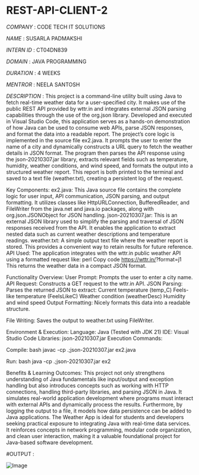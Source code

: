 # REST-API-CLIENT-2

*COMPANY* : CODE TECH IT SOLUTIONS

*NAME* : SUSARLA PADMAKSHI

*INTERN ID* : CT04DN839

*DOMAIN* : JAVA PROGRAMMING

*DURATION* : 4 WEEKS

*MENTROR* : NEELA SANTOSH

*DESCRIPTION* : 
This project is a command-line utility built using Java to fetch real-time weather data for a user-specified city. It makes use of the public REST API provided by wttr.in and integrates external JSON parsing capabilities through the use of the org.json library. Developed and executed in Visual Studio Code, this application serves as a hands-on demonstration of how Java can be used to consume web APIs, parse JSON responses, and format the data into a readable report.
The project’s core logic is implemented in the source file ex2.java. It prompts the user to enter the name of a city and dynamically constructs a URL query to fetch the weather details in JSON format. The program then parses the API response using the json-20210307.jar library, extracts relevant fields such as temperature, humidity, weather conditions, and wind speed, and formats the output into a structured weather report. This report is both printed to the terminal and saved to a text file (weather.txt), creating a persistent log of the request.

Key Components:
ex2.java: This Java source file contains the complete logic for user input, API communication, JSON parsing, and output formatting. It utilizes classes like HttpURLConnection, BufferedReader, and FileWriter from the java.net and java.io packages, along with org.json.JSONObject for JSON handling.
json-20210307.jar: This is an external JSON library used to simplify the parsing and traversal of JSON responses received from the API. It enables the application to extract nested data such as current weather descriptions and temperature readings.
weather.txt: A simple output text file where the weather report is stored. This provides a convenient way to retain results for future reference.
API Used: The application integrates with the wttr.in public weather API using a formatted request like:
perl
Copy code
https://wttr.in/<city>?format=j1
This returns the weather data in a compact JSON format.

Functionality Overview:
User Prompt: Prompts the user to enter a city name.
API Request: Constructs a GET request to the wttr.in API.
JSON Parsing: Parses the returned JSON to extract:
Current temperature (temp_C)
Feels-like temperature (FeelsLikeC)
Weather condition (weatherDesc)
Humidity and wind speed
Output Formatting: Nicely formats this data into a readable structure.

File Writing: Saves the output to weather.txt using FileWriter.

Environment & Execution:
Language: Java (Tested with JDK 21)
IDE: Visual Studio Code
Libraries: json-20210307.jar
Execution Commands:

Compile:
bash
javac -cp .;json-20210307.jar ex2.java

Run:
bash
java -cp .;json-20210307.jar ex2

Benefits & Learning Outcomes:
This project not only strengthens understanding of Java fundamentals like input/output and exception handling but also introduces concepts such as working with HTTP connections, handling third-party libraries, and parsing JSON in Java. It simulates real-world application development where programs must interact with external APIs and dynamically process the results. Furthermore, by logging the output to a file, it models how data persistence can be added to Java applications.
The Weather App is ideal for students and developers seeking practical exposure to integrating Java with real-time data services. It reinforces concepts in network programming, modular code organization, and clean user interaction, making it a valuable foundational project for Java-based software development.

#OUTPUT :

![Image](https://github.com/user-attachments/assets/f941606b-c605-4639-9f5f-d834f0ad0054)
